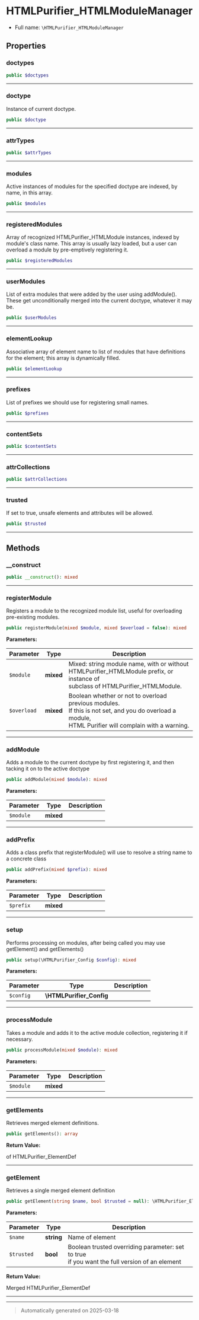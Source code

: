 
# HTMLPurifier_HTMLModuleManager





* Full name: `\HTMLPurifier_HTMLModuleManager`



## Properties


### doctypes



```php
public $doctypes
```






***

### doctype

Instance of current doctype.

```php
public $doctype
```






***

### attrTypes



```php
public $attrTypes
```






***

### modules

Active instances of modules for the specified doctype are
indexed, by name, in this array.

```php
public $modules
```






***

### registeredModules

Array of recognized HTMLPurifier_HTMLModule instances,
indexed by module's class name. This array is usually lazy loaded, but a
user can overload a module by pre-emptively registering it.

```php
public $registeredModules
```






***

### userModules

List of extra modules that were added by the user
using addModule(). These get unconditionally merged into the current doctype, whatever
it may be.

```php
public $userModules
```






***

### elementLookup

Associative array of element name to list of modules that have
definitions for the element; this array is dynamically filled.

```php
public $elementLookup
```






***

### prefixes

List of prefixes we should use for registering small names.

```php
public $prefixes
```






***

### contentSets



```php
public $contentSets
```






***

### attrCollections



```php
public $attrCollections
```






***

### trusted

If set to true, unsafe elements and attributes will be allowed.

```php
public $trusted
```






***

## Methods


### __construct



```php
public __construct(): mixed
```












***

### registerModule

Registers a module to the recognized module list, useful for
overloading pre-existing modules.

```php
public registerModule(mixed $module, mixed $overload = false): mixed
```








**Parameters:**

| Parameter | Type | Description |
|-----------|------|-------------|
| `$module` | **mixed** | Mixed: string module name, with or without<br />HTMLPurifier_HTMLModule prefix, or instance of<br />subclass of HTMLPurifier_HTMLModule. |
| `$overload` | **mixed** | Boolean whether or not to overload previous modules.<br />If this is not set, and you do overload a module,<br />HTML Purifier will complain with a warning. |





***

### addModule

Adds a module to the current doctype by first registering it,
and then tacking it on to the active doctype

```php
public addModule(mixed $module): mixed
```








**Parameters:**

| Parameter | Type | Description |
|-----------|------|-------------|
| `$module` | **mixed** |  |





***

### addPrefix

Adds a class prefix that registerModule() will use to resolve a
string name to a concrete class

```php
public addPrefix(mixed $prefix): mixed
```








**Parameters:**

| Parameter | Type | Description |
|-----------|------|-------------|
| `$prefix` | **mixed** |  |





***

### setup

Performs processing on modules, after being called you may
use getElement() and getElements()

```php
public setup(\HTMLPurifier_Config $config): mixed
```








**Parameters:**

| Parameter | Type | Description |
|-----------|------|-------------|
| `$config` | **\HTMLPurifier_Config** |  |





***

### processModule

Takes a module and adds it to the active module collection,
registering it if necessary.

```php
public processModule(mixed $module): mixed
```








**Parameters:**

| Parameter | Type | Description |
|-----------|------|-------------|
| `$module` | **mixed** |  |





***

### getElements

Retrieves merged element definitions.

```php
public getElements(): array
```









**Return Value:**

of HTMLPurifier_ElementDef




***

### getElement

Retrieves a single merged element definition

```php
public getElement(string $name, bool $trusted = null): \HTMLPurifier_ElementDef
```








**Parameters:**

| Parameter | Type | Description |
|-----------|------|-------------|
| `$name` | **string** | Name of element |
| `$trusted` | **bool** | Boolean trusted overriding parameter: set to true<br />if you want the full version of an element |


**Return Value:**

Merged HTMLPurifier_ElementDef




***


***
> Automatically generated on 2025-03-18

